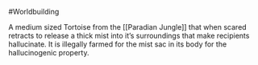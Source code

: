 #Worldbuilding 

A medium sized Tortoise from the [[Paradian Jungle]] that when scared retracts to release a thick mist into it’s surroundings that make recipients hallucinate. It is illegally farmed for the mist sac in its body for the hallucinogenic property.